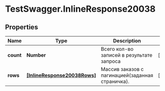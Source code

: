 # TestSwagger.InlineResponse20038

## Properties

Name | Type | Description | Notes
------------ | ------------- | ------------- | -------------
**count** | **Number** | Всего кол-во записей в результате запроса | [optional] 
**rows** | [**[InlineResponse20038Rows]**](InlineResponse20038Rows.md) | Массив заказов c пагинацией(заданная страничка). | [optional] 


